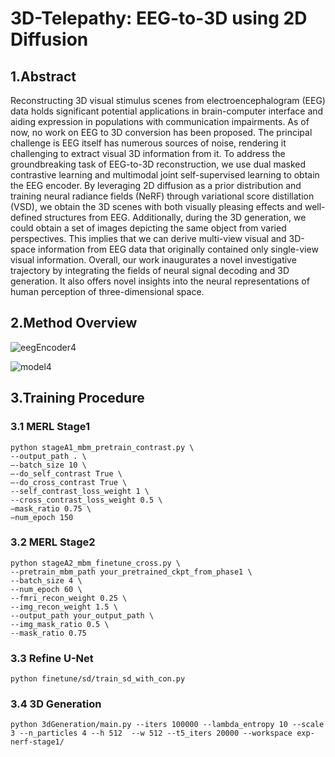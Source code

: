 # 3D-Telepathy: EEG-to-3D using 2D Diffusion
## 1.Abstract
Reconstructing 3D visual stimulus scenes from electroencephalogram (EEG) data holds significant potential applications in brain-computer interface and aiding expression in populations with communication impairments. As of now, no work on EEG to 3D conversion has been proposed. The principal challenge is EEG itself has numerous sources of noise, rendering it challenging to extract visual 3D information from it. To address the groundbreaking task of EEG-to-3D reconstruction, we use dual masked contrastive learning and multimodal joint self-supervised learning to obtain the EEG encoder. By leveraging 2D diffusion as a prior distribution and training neural radiance fields (NeRF) through variational score distillation (VSD), we obtain the 3D scenes with both visually pleasing effects and well-defined structures from EEG. Additionally, during the 3D generation, we could obtain a set of images depicting the same object from varied  perspectives. This implies that we can derive multi-view visual and 3D-space information from EEG data that originally contained only single-view visual information. Overall, our work inaugurates a novel investigative trajectory by integrating the fields of neural signal decoding and 3D generation. It also offers novel insights into the neural representations of human perception of three-dimensional space.
## 2.Method Overview
![eegEncoder4](https://github.com/gegen666/EEGTo3D/assets/113605829/78255d41-52d1-42d7-9c30-6e0b3095fc67)

![model4](https://github.com/gegen666/EEGTo3D/assets/113605829/1ab7edb0-03c9-4e6a-a579-6a189de55344)

## 3.Training Procedure
### 3.1 MERL Stage1
```
python stageA1_mbm_pretrain_contrast.py \
--output_path . \  
—-batch_size 10 \
—-do_self_contrast True \
—-do_cross_contrast True \
--self_contrast_loss_weight 1 \ 
--cross_contrast_loss_weight 0.5 \
—mask_ratio 0.75 \
—num_epoch 150 
```
### 3.2 MERL Stage2
```
python stageA2_mbm_finetune_cross.py \
--pretrain_mbm_path your_pretrained_ckpt_from_phase1 \
--batch_size 4 \
--num_epoch 60 \
--fmri_recon_weight 0.25 \ 
--img_recon_weight 1.5 \
--output_path your_output_path \ 
--img_mask_ratio 0.5 \
--mask_ratio 0.75 
```
### 3.3 Refine U-Net
```
python finetune/sd/train_sd_with_con.py
```
### 3.4 3D Generation
```
python 3dGeneration/main.py --iters 100000 --lambda_entropy 10 --scale 3 --n_particles 4 --h 512  --w 512 --t5_iters 20000 --workspace exp-nerf-stage1/
```
